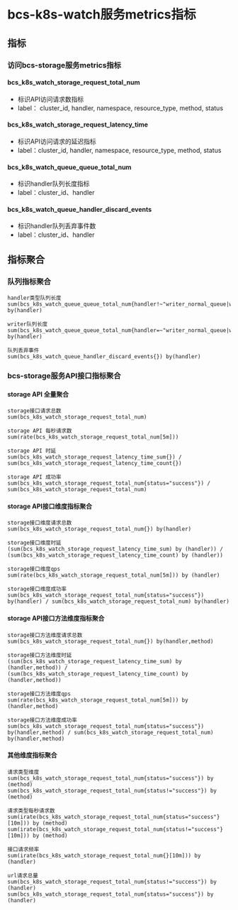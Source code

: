 # bcs-k8s-watch服务metrics指标

## 指标

### 访问bcs-storage服务metrics指标
####  bcs\_k8s\_watch\_storage\_request\_total_num
* 标识API访问请求数指标
* label： cluster_id, handler, namespace, resource_type, method, status 

#### bcs\_k8s\_watch\_storage\_request\_latency\_time
* 标识API访问请求的延迟指标
* label：cluster_id, handler, namespace, resource_type, method, status 


#### bcs\_k8s\_watch\_queue\_queue\_total\_num
* 标识handler队列长度指标
* label：cluster_id、handler

#### bcs\_k8s\_watch\_queue\_handler\_discard\_events 
* 标识handler队列丢弃事件数
* label：cluster_id、handler 

## 指标聚合
### 队列指标聚合
```
handler类型队列长度
sum(bcs_k8s_watch_queue_queue_total_num{handler!~"writer_normal_queue|writer_alarm_queue"}) by(handler)
 
writer队列长度
sum(bcs_k8s_watch_queue_queue_total_num{handler=~"writer_normal_queue|writer_alarm_queue"}) by(handler)
 
队列丢弃事件
sum(bcs_k8s_watch_queue_handler_discard_events{}) by(handler)

```   
### bcs-storage服务API接口指标聚合
#### storage API 全量聚合
```
storage接口请求总数
sum(bcs_k8s_watch_storage_request_total_num)
 
storage API 每秒请求数
sum(rate(bcs_k8s_watch_storage_request_total_num[5m]))
 
storage API 时延
sum(bcs_k8s_watch_storage_request_latency_time_sum{}) / sum(bcs_k8s_watch_storage_request_latency_time_count{})
 
storage API 成功率
sum(bcs_k8s_watch_storage_request_total_num{status="success"}) / sum(bcs_k8s_watch_storage_request_total_num)
```

#### storage API接口维度指标聚合
```
storage接口维度请求总数
sum(bcs_k8s_watch_storage_request_total_num{}) by(handler)
 
storage接口维度时延
(sum(bcs_k8s_watch_storage_request_latency_time_sum) by (handler)) / (sum(bcs_k8s_watch_storage_request_latency_time_count) by (handler))
 
storage接口维度qps
sum(rate(bcs_k8s_watch_storage_request_total_num[5m])) by (handler)
 
storage接口维度成功率
sum(bcs_k8s_watch_storage_request_total_num{status="success"}) by(handler) / sum(bcs_k8s_watch_storage_request_total_num) by(handler)
``` 

#### storage API接口方法维度指标聚合
```
storage接口方法维度请求总数
sum(bcs_k8s_watch_storage_request_total_num{}) by(handler,method)

storage接口方法维度时延
(sum(bcs_k8s_watch_storage_request_latency_time_sum) by (handler,method)) / (sum(bcs_k8s_watch_storage_request_latency_time_count) by (handler,method))

storage接口方法维度qps
sum(rate(bcs_k8s_watch_storage_request_total_num[5m])) by (handler,method)

storage接口方法维度成功率
sum(bcs_k8s_watch_storage_request_total_num{status="success"}) by(handler,method) / sum(bcs_k8s_watch_storage_request_total_num) by(handler,method)
```
 
#### 其他维度指标聚合
```
请求类型维度
sum(bcs_k8s_watch_storage_request_total_num{status="success"}) by (method)
sum(bcs_k8s_watch_storage_request_total_num{status!="success"}) by (method)
 
请求类型每秒请求数
sum(irate(bcs_k8s_watch_storage_request_total_num{status="success"}[10m])) by (method)
sum(irate(bcs_k8s_watch_storage_request_total_num{status!="success"}[10m])) by (method)
 
接口请求频率
sum(irate(bcs_k8s_watch_storage_request_total_num{}[10m])) by (handler)
 
url请求总量
sum(bcs_k8s_watch_storage_request_total_num{status!="success"}) by (handler)
sum(bcs_k8s_watch_storage_request_total_num{status="success"}) by (handler)
```
  